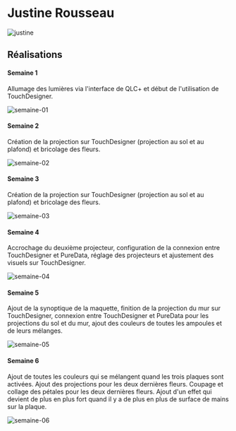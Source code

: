# Justine Rousseau

![justine](https://github.com/user-attachments/assets/b39707ac-50b8-4c6e-839a-e41dfca9f91e)

## Réalisations

#### Semaine 1

Allumage des lumières via l'interface de QLC+ et début de l'utilisation de TouchDesigner.

![semaine-01](https://github.com/user-attachments/assets/bc130b6a-495e-4a11-b1ad-cd6857ac7b13)

#### Semaine 2

Création de la projection sur TouchDesigner (projection au sol et au plafond) et bricolage des fleurs.

![semaine-02](https://github.com/user-attachments/assets/4f79ea6b-0656-4a62-a52d-a719c158d897)

#### Semaine 3

Création de la projection sur TouchDesigner (projection au sol et au plafond) et bricolage des fleurs.

![semaine-03](https://github.com/user-attachments/assets/f38d4813-6750-4da2-ad92-82ed7e651a7d)

#### Semaine 4

Accrochage du deuxième projecteur, configuration de la connexion entre TouchDesigner et PureData, réglage des projecteurs et ajustement des visuels sur TouchDesigner.

![semaine-04](https://github.com/user-attachments/assets/1e06d1ab-d38a-4fdc-b615-d52b4f09b5bb)

#### Semaine 5

Ajout de la synoptique de la maquette, finition de la projection du mur sur TouchDesigner, connexion entre TouchDesigner et PureData pour les projections du sol et du mur, ajout des couleurs de toutes les ampoules et de leurs mélanges.

![semaine-05](https://github.com/user-attachments/assets/159307d8-dcf7-45e8-95ec-6630ae4627d2)

#### Semaine 6

Ajout de toutes les couleurs qui se mélangent quand les trois plaques sont activées. Ajout des projections pour les deux dernières fleurs. Coupage et collage des pétales pour les deux dernières fleurs. Ajout d'un effet qui devient de plus en plus fort quand il y a de plus en plus de surface de mains sur la plaque.

![semaine-06](https://github.com/user-attachments/assets/d450b4bd-8dca-42ce-8aa7-bf98ae1a42fe)

